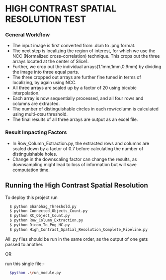 
# HIGH CONTRAST SPATIAL RESOLUTION TEST

### General Workflow

* The input image is first converted from .dcm to .png format.
* The next step is localizing the region of interest, for which we use the NCC (Normalized cross-correlation) technique. This crops out the three arrays located at the center of Slice1.
* Further, we crop out the individual arrays(1.1mm,1mm,0.9mm) by dividing the image into three equal parts.
* The three cropped out arrays are further fine tuned in terms of localizing, by again using NCC.
* All three arrays are scaled up by a factor of 20 using bicubic interpolation.
* Each array is now sequentially processed, and all four rows and columns are extracted.
* The number of distinguishable circles in each row/column is calculated using multi-otsu threshold.
* The final results of all three arrays are output as an excel file. 

### Result Impacting Factors
* In Row_Column_Extraction.py, the  extracted rows and columns are scaled down by a factor of 0.7 before calculating the number of distinguishable holes.
* Change in the downscaling factor can change the results, as downsampling might lead to loss of information but will save computation time.
## Running the High Contrast Spatial Resolution 

To deploy this project run

```bash
  $ python Shanbhag_Threshold.py
  $ python Connected_Objects_Count.py 
  $ python RC_Object_Count.py
  $ python Row_Column_Extraction.py
  $ python Dicom_To_Png_HC.py 
  $ python High_Contrast_Spatial_Resolution_Complete_Pipeline.py 
```
All .py files should be run in the same order, as the output of one gets passed to another.

OR

run this single file:-

```bash 
  $python .\run_module.py
```



